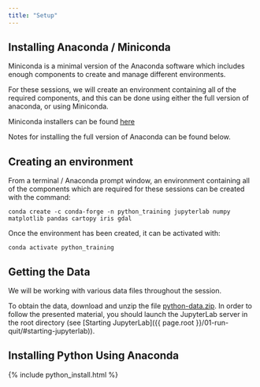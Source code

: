 ```yaml
---
title: "Setup"
---
```


## Installing Anaconda / Miniconda

Miniconda is a minimal version of the Anaconda software which includes enough components to create and manage different environments.

For these sessions, we will create an environment containing all of the required components, and this can be done using either the full version of anaconda, or using Miniconda.

Miniconda installers can be found [here](https://docs.conda.io/en/latest/miniconda.html)

Notes for installing the full version of Anaconda can be found below.

## Creating an environment

From a terminal / Anaconda prompt window, an environment containing all of the components which are required for these sessions can be created with the command:

~~~
conda create -c conda-forge -n python_training jupyterlab numpy matplotlib pandas cartopy iris gdal
~~~

Once the environment has been created, it can be activated with:

~~~
conda activate python_training
~~~

## Getting the Data

We will be working with various data files throughout the session.

To obtain the data, download and unzip the file
[python-data.zip]({{page.root}}/files/python-data.zip).
In order to follow the presented material, you should launch the JupyterLab
server in the root directory (see [Starting JupyterLab]({{ page.root }}/01-run-quit/#starting-jupyterlab)).

## Installing Python Using Anaconda

{% include python_install.html %}

<br>

[anaconda]: https://www.anaconda.com/
[anaconda-mac]: https://www.anaconda.com/download/#macos
[anaconda-linux]: https://www.anaconda.com/download/#linux
[anaconda-windows]: https://www.anaconda.com/download/#windows
[gapminder]: https://en.wikipedia.org/wiki/Gapminder_Foundation
[jupyter]: http://jupyter.org/
[python]: https://python.org
[video-mac]: https://www.youtube.com/watch?v=TcSAln46u9U
[video-windows]: https://www.youtube.com/watch?v=xxQ0mzZ8UvA
